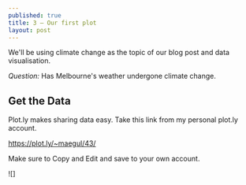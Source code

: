 ```yaml
---
published: true
title: 3 — Our first plot
layout: post
---
```

We'll be using climate change as the topic of our blog post and data visualisation.


*Question:*  Has Melbourne's weather undergone climate change.


## Get the Data

Plot.ly makes sharing data easy.
Take this link from my personal plot.ly account.  

<a href="https://plot.ly/~maegul/43/" target="_blank">https://plot.ly/~maegul/43/</a>

Make sure to Copy and Edit and save to your own account.

![]